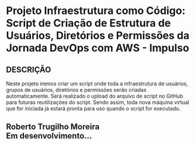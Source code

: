 # Projeto Infraestrutura como Código: Script de Criação de Estrutura de Usuários, Diretórios e Permissões da Jornada DevOps com AWS - Impulso


## DESCRIÇÃO
Neste projeto iremos criar um script onde toda a infraestrutura de usuários, grupos de usuários, diretórios e permissões serão criadas automaticamente. Será realizado o upload do arquivo de script no GitHub para futuras reutilizações do script. Sendo assim, toda nova máquina virtual que for iniciada já estará pronta para uso quando o script for executado.


## Roberto Trugilho Moreira<br>Em desenvolvimento...
